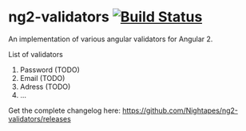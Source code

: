 # ng2-validators [![Build Status](https://travis-ci.org/Nightapes/ng2-validators.svg?branch=master)](https://travis-ci.org/Nightapes/ng2-validators.svg?branch=master) 

An implementation of various angular validators for Angular 2.

List of validators

1. Password (TODO)
1. Email (TODO)
1. Adress (TODO)
1. ...

Get the complete changelog here: https://github.com/Nightapes/ng2-validators/releases

